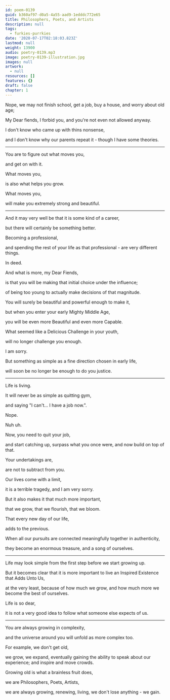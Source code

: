 ```yaml
---
id: poem-0139
guid: b360af97-d0a5-4a55-aad9-1edddc772e65
title: Philosophers, Poets, and Artists
description: null
tags:
  - furkies-purrkies
date: '2020-07-17T02:18:03.823Z'
lastmod: null
weight: 13900
audio: poetry-0139.mp3
image: poetry-0139-illustration.jpg
images: null
artwork:
  - null
resources: []
features: {}
draft: false
chapter: 1
---
```


Nope, we may not finish school, get a job, buy a house, and worry about old age;

My Dear fiends, I forbid you, and you're not even not allowed anyway.

I don't know who came up with thins nonsense,

and I don't know why our parents repeat it - though I have some theories.

---

You are to figure out what moves you,

and get on with it.

What moves you,

is also what helps you grow.

What moves you,

will make you extremely strong and beautiful.

---

And it may very well be that it is some kind of a career,

but there will certainly be something better.

Becoming a professional,

and spending the rest of your life as that professional - are very different things.

In deed.

And what is more, my Dear Fiends,

is that you will be making that initial choice under the influence;

of being too young to actually make decisions of that magnitude.

You will surely be beautiful and powerful enough to make it,

but when you enter your early Mighty Middle Age,

you will be even more Beautiful and even more Capable.

What seemed like a Delicious Challenge in your youth,

will no longer challenge you enough.

I am sorry.

But something as simple as a fine direction chosen in early life,

will soon be no longer be enough to do you justice.

---

Life is living.

It will never be as simple as quitting gym,

and saying "I can't... I have a job now.".

Nope.

Nuh uh.

Now, you need to quit your job,

and start catching up, surpass what you once were, and now build on top of that.

Your undertakings are,

are not to subtract from you.

Our lives come with a limit,

it is a terrible tragedy, and I am very sorry.

But it also makes it that much more important,

that we grow, that we flourish, that we bloom.

That every new day of our life,

adds to the previous.

When all our pursuits are connected meaningfully together in authenticity,

they become an enormous treasure, and a song of ourselves.

---

Life may look simple from the first step before we start growing up.

But it becomes clear that it is more important to live an Inspired Existence that Adds Unto Us,

at the very least, because of how much we grow, and how much more we become the best of ourselves.

Life is so dear,

it is not a very good idea to follow what someone else expects of us.

---

You are always growing in complexity,

and the universe around you will unfold as more complex too.

For example, we don't get old,

we grow, we expand, eventually gaining the ability to speak about our experience; and inspire and move crowds.

Growing old is what a brainless fruit does,

we are Philosophers, Poets, Artists,

we are always growing, renewing, living, we don't lose anything - we gain.
